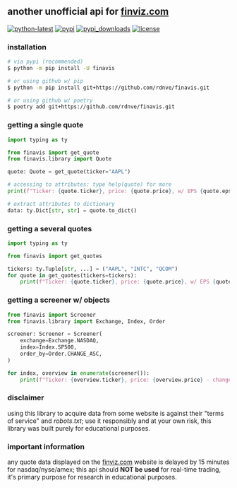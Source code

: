 ## another unofficial api for [finviz.com](https://finviz.com)

[![python-latest](https://img.shields.io/pypi/pyversions/finavis?logo=python&logoColor=FFE873)](https://www.python.org/downloads/)
[![pypi](https://img.shields.io/badge/pypi-0.0.29-blue?logo=pypi&logoColor=FFE873)](https://pypi.org/project/finavis/)
[![pypi_downloads](https://img.shields.io/pypi/dm/finavis)](https://pypi.org/project/finavis/)
[![license](https://img.shields.io/pypi/l/finavis)](https://github.com/rdnve/finavis/blob/master/LICENSE)


### installation

```bash
# via pypi (recommended)
$ python -m pip install -U finavis

# or using github w/ pip
$ python -m pip install git+https://github.com/rdnve/finavis.git

# or using github w/ poetry
$ poetry add git+https://github.com/rdnve/finavis.git
```

### getting a single quote
```python
import typing as ty

from finavis import get_quote
from finavis.library import Quote

quote: Quote = get_quote(ticker="AAPL")

# accessing to attributes: type help(quote) for more
print(f"Ticker: {quote.ticker}, price: {quote.price}, w/ EPS {quote.eps_ttm}")

# extract attributes to dictionary
data: ty.Dict[str, str] = quote.to_dict()
```

### getting a several quotes
```python
import typing as ty

from finavis import get_quotes

tickers: ty.Tuple[str, ...] = ("AAPL", "INTC", "QCOM")
for quote in get_quotes(tickers=tickers):
    print(f"Ticker: {quote.ticker}, price: {quote.price}, w/ EPS {quote.eps_ttm}")
```

### getting a screener w/ objects
```python
from finavis import Screener
from finavis.library import Exchange, Index, Order

screener: Screener = Screener(
    exchange=Exchange.NASDAQ,
    index=Index.SP500,
    order_by=Order.CHANGE_ASC,
)

for index, overview in enumerate(screener()):
    print(f"Ticker: {overview.ticker}, price: {overview.price} - change: {overview.change}")
```

### disclaimer
using this library to acquire data from some website is against their "terms of service" and *robots.txt*; use it responsibly and at your own risk, this library was built purely for educational purposes.

### important information
any quote data displayed on the [finviz.com](https://finviz.com) website is delayed by 15 minutes for nasdaq/nyse/amex; this api should **NOT be used** for real-time trading, it's primary purpose for research in educational purposes.
